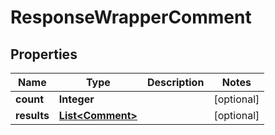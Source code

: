 

# ResponseWrapperComment


## Properties

| Name | Type | Description | Notes |
|------------ | ------------- | ------------- | -------------|
|**count** | **Integer** |  |  [optional] |
|**results** | [**List&lt;Comment&gt;**](Comment.md) |  |  [optional] |



